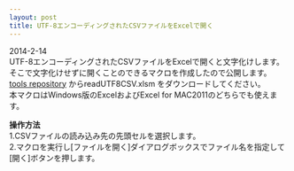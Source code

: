 ```yaml
---
layout: post
title: UTF-8エンコーディングされたCSVファイルをExcelで開く
---
```


2014-2-14  
UTF-8エンコーディングされたCSVファイルをExcelで開くと文字化けします。そこで文字化けせずに開くことのできるマクロを作成したので公開します。[tools repository](https://github.com/fightpm/tools) からreadUTF8CSV.xlsm をダウンロードしてください。  
本マクロはWindows版のExcelおよびExcel for MAC2011のどちらでも使えます。

<strong>操作方法</strong>  
1.CSVファイルの読み込み先の先頭セルを選択します。  
2.マクロを実行し[ファイルを開く]ダイアログボックスでファイル名を指定して[開く]ボタンを押します。
